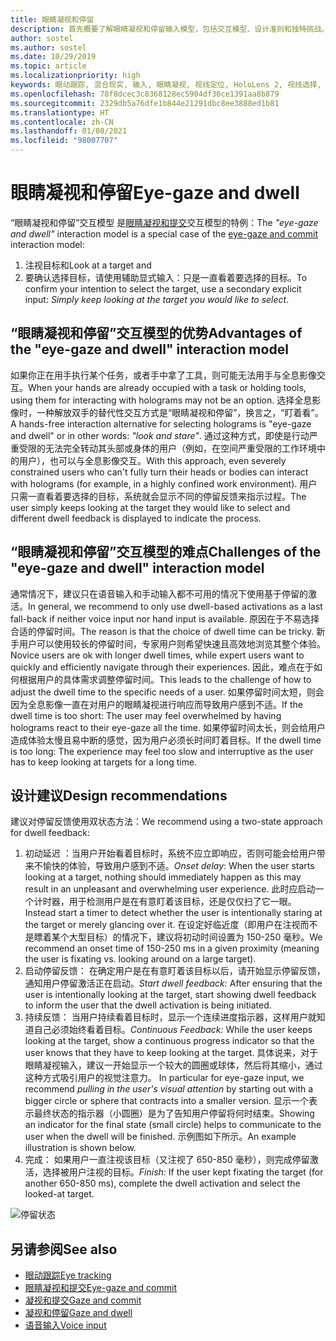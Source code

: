 ```yaml
---
title: 眼睛凝视和停留
description: 首先概要了解眼睛凝视和停留输入模型，包括交互模型、设计准则和独特挑战。
author: sostel
ms.author: sostel
ms.date: 10/29/2019
ms.topic: article
ms.localizationpriority: high
keywords: 眼动跟踪, 混合现实, 输入, 眼睛凝视, 视线定位, HoloLens 2, 视线选择, 停留, 混合现实头戴显示设备, windows 混合现实头戴显示设备, 虚拟现实头戴显示设备, HoloLens, MRTK, 混合现实工具包, 设计
ms.openlocfilehash: 78f8dcec3c8368128ec5904df36ce1391aa8b879
ms.sourcegitcommit: 2329db5a76dfe1b844e21291dbc8ee3888ed1b81
ms.translationtype: HT
ms.contentlocale: zh-CN
ms.lasthandoff: 01/08/2021
ms.locfileid: "98007707"
---
```

# <a name="eye-gaze-and-dwell"></a><span data-ttu-id="f13ca-104">眼睛凝视和停留</span><span class="sxs-lookup"><span data-stu-id="f13ca-104">Eye-gaze and dwell</span></span>

<span data-ttu-id="f13ca-105">“眼睛凝视和停留”交互模型  是[眼睛凝视和提交](gaze-and-commit.md)交互模型的特例：</span><span class="sxs-lookup"><span data-stu-id="f13ca-105">The _"eye-gaze and dwell"_ interaction model is a special case of the [eye-gaze and commit](gaze-and-commit.md) interaction model:</span></span>
1. <span data-ttu-id="f13ca-106">注视目标和</span><span class="sxs-lookup"><span data-stu-id="f13ca-106">Look at a target and</span></span> 
2. <span data-ttu-id="f13ca-107">要确认选择目标，请使用辅助显式输入：只是一直看着要选择的目标。</span><span class="sxs-lookup"><span data-stu-id="f13ca-107">To confirm your intention to select the target, use a secondary explicit input: _Simply keep looking at the target you would like to select_.</span></span>

## <a name="advantages-of-the-eye-gaze-and-dwell-interaction-model"></a><span data-ttu-id="f13ca-108">“眼睛凝视和停留”交互模型的优势</span><span class="sxs-lookup"><span data-stu-id="f13ca-108">Advantages of the "eye-gaze and dwell" interaction model</span></span> 

<span data-ttu-id="f13ca-109">如果你正在用手执行某个任务，或者手中拿了工具，则可能无法用手与全息影像交互。</span><span class="sxs-lookup"><span data-stu-id="f13ca-109">When your hands are already occupied with a task or holding tools, using them for interacting with holograms may not be an option.</span></span>
<span data-ttu-id="f13ca-110">选择全息影像时，一种解放双手的替代性交互方式是“眼睛凝视和停留”，换言之，“盯着看”。 </span><span class="sxs-lookup"><span data-stu-id="f13ca-110">A hands-free interaction alternative for selecting holograms is "eye-gaze and dwell" or in other words: _"look and stare"_.</span></span> <span data-ttu-id="f13ca-111">通过这种方式，即使是行动严重受限的无法完全转动其头部或身体的用户（例如，在空间严重受限的工作环境中的用户），也可以与全息影像交互。</span><span class="sxs-lookup"><span data-stu-id="f13ca-111">With this approach, even severely constrained users who can't fully turn their heads or bodies can interact with holograms (for example, in a highly confined work environment).</span></span>
<span data-ttu-id="f13ca-112">用户只需一直看着要选择的目标，系统就会显示不同的停留反馈来指示过程。</span><span class="sxs-lookup"><span data-stu-id="f13ca-112">The user simply keeps looking at the target they would like to select and different dwell feedback is displayed to indicate the process.</span></span>

## <a name="challenges-of-the-eye-gaze-and-dwell-interaction-model"></a><span data-ttu-id="f13ca-113">“眼睛凝视和停留”交互模型的难点</span><span class="sxs-lookup"><span data-stu-id="f13ca-113">Challenges of the "eye-gaze and dwell" interaction model</span></span>

<span data-ttu-id="f13ca-114">通常情况下，建议只在语音输入和手动输入都不可用的情况下使用基于停留的激活。</span><span class="sxs-lookup"><span data-stu-id="f13ca-114">In general, we  recommend to only use dwell-based activations as a last fall-back if neither voice input nor hand input is available.</span></span> <span data-ttu-id="f13ca-115">原因在于不易选择合适的停留时间。</span><span class="sxs-lookup"><span data-stu-id="f13ca-115">The reason is that the choice of dwell time can be tricky.</span></span> <span data-ttu-id="f13ca-116">新手用户可以使用较长的停留时间，专家用户则希望快速且高效地浏览其整个体验。</span><span class="sxs-lookup"><span data-stu-id="f13ca-116">Novice users are ok with longer dwell times, while expert users want to quickly and efficiently navigate through their experiences.</span></span> <span data-ttu-id="f13ca-117">因此，难点在于如何根据用户的具体需求调整停留时间。</span><span class="sxs-lookup"><span data-stu-id="f13ca-117">This leads to the challenge of how to adjust the dwell time to the specific needs of a user.</span></span>
<span data-ttu-id="f13ca-118">如果停留时间太短，则会因为全息影像一直在对用户的眼睛凝视进行响应而导致用户感到不适。</span><span class="sxs-lookup"><span data-stu-id="f13ca-118">If the dwell time is too short: The user may feel overwhelmed by having holograms react to their eye-gaze all the time.</span></span> <span data-ttu-id="f13ca-119">如果停留时间太长，则会给用户造成体验太慢且易中断的感觉，因为用户必须长时间盯着目标。</span><span class="sxs-lookup"><span data-stu-id="f13ca-119">If the dwell time is too long: The experience may feel too slow and interruptive as the user has to keep looking at targets for a long time.</span></span>

## <a name="design-recommendations"></a><span data-ttu-id="f13ca-120">设计建议</span><span class="sxs-lookup"><span data-stu-id="f13ca-120">Design recommendations</span></span>

<span data-ttu-id="f13ca-121">建议对停留反馈使用双状态方法：</span><span class="sxs-lookup"><span data-stu-id="f13ca-121">We recommend using a two-state approach for dwell feedback:</span></span>
1. <span data-ttu-id="f13ca-122">初动延迟  ：当用户开始看着目标时，系统不应立即响应，否则可能会给用户带来不愉快的体验，导致用户感到不适。</span><span class="sxs-lookup"><span data-stu-id="f13ca-122">*Onset delay*: When the user starts looking at a target, nothing should immediately happen as this may result in an unpleasant and overwhelming user experience.</span></span> <span data-ttu-id="f13ca-123">此时应启动一个计时器，用于检测用户是在有意盯着该目标，还是仅仅扫了它一眼。</span><span class="sxs-lookup"><span data-stu-id="f13ca-123">Instead start a timer to detect whether the user is intentionally staring at the target or merely glancing over it.</span></span>
<span data-ttu-id="f13ca-124">在设定好临近度（即用户在注视而不是瞟着某个大型目标）的情况下，建议将初动时间设置为 150-250 毫秒。</span><span class="sxs-lookup"><span data-stu-id="f13ca-124">We recommend an onset time of 150-250 ms in a given proximity (meaning the user is fixating vs. looking around on a large target).</span></span>  
2. <span data-ttu-id="f13ca-125">启动停留反馈：  在确定用户是在有意盯着该目标以后，请开始显示停留反馈，通知用户停留激活正在启动。</span><span class="sxs-lookup"><span data-stu-id="f13ca-125">*Start dwell feedback:* After ensuring that the user is intentionally looking at the target, start showing dwell feedback to inform the user that the dwell activation is being initiated.</span></span> 
3. <span data-ttu-id="f13ca-126">持续反馈：  当用户持续看着目标时，显示一个连续进度指示器，这样用户就知道自己必须始终看着目标。</span><span class="sxs-lookup"><span data-stu-id="f13ca-126">*Continuous Feedback:* While the user keeps looking at the target, show a continuous progress indicator so that the user knows that they have to keep looking at the target.</span></span> <span data-ttu-id="f13ca-127">具体说来，对于眼睛凝视输入，建议一开始显示一个较大的圆圈或球体，然后将其缩小，通过这种方式吸引用户的视觉注意力。 </span><span class="sxs-lookup"><span data-stu-id="f13ca-127">In particular for eye-gaze input, we recommend _pulling in the user's visual attention_ by starting out with a bigger circle or sphere that contracts into a smaller version.</span></span> <span data-ttu-id="f13ca-128">显示一个表示最终状态的指示器（小圆圈）是为了告知用户停留将何时结束。</span><span class="sxs-lookup"><span data-stu-id="f13ca-128">Showing an indicator for the final state (small circle) helps to communicate to the user when the dwell will be finished.</span></span> <span data-ttu-id="f13ca-129">示例图如下所示。</span><span class="sxs-lookup"><span data-stu-id="f13ca-129">An example illustration is shown below.</span></span> 
4. <span data-ttu-id="f13ca-130">完成：  如果用户一直注视该目标（又注视了 650-850 毫秒），则完成停留激活，选择被用户注视的目标。</span><span class="sxs-lookup"><span data-stu-id="f13ca-130">*Finish:* If the user kept fixating the target (for another 650-850 ms), complete the dwell activation and select the looked-at target.</span></span>

![停留状态](images/eyes_dwellstate_recommendation.png)<br>

## <a name="see-also"></a><span data-ttu-id="f13ca-132">另请参阅</span><span class="sxs-lookup"><span data-stu-id="f13ca-132">See also</span></span>

* [<span data-ttu-id="f13ca-133">眼动跟踪</span><span class="sxs-lookup"><span data-stu-id="f13ca-133">Eye tracking</span></span>](eye-tracking.md)
* [<span data-ttu-id="f13ca-134">眼睛凝视和提交</span><span class="sxs-lookup"><span data-stu-id="f13ca-134">Eye-gaze and commit</span></span>](gaze-and-commit-eyes.md)
* [<span data-ttu-id="f13ca-135">凝视和提交</span><span class="sxs-lookup"><span data-stu-id="f13ca-135">Gaze and commit</span></span>](gaze-and-commit.md)
* [<span data-ttu-id="f13ca-136">凝视和停留</span><span class="sxs-lookup"><span data-stu-id="f13ca-136">Gaze and dwell</span></span>](gaze-and-dwell.md)
* [<span data-ttu-id="f13ca-137">语音输入</span><span class="sxs-lookup"><span data-stu-id="f13ca-137">Voice input</span></span>](../out-of-scope/voice-design.md)
